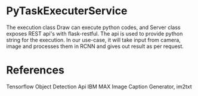# PyTaskExecuterService 

The execution class Draw can execute python codes, and Server class exposes REST api's with flask-restful. The api is used to provide python string for the execution. In our use-case, it will take input from camera, image and processes them in RCNN and gives out result as per request.

# References

Tensorflow Object Detection Api
IBM MAX Image Caption Generator, im2txt
